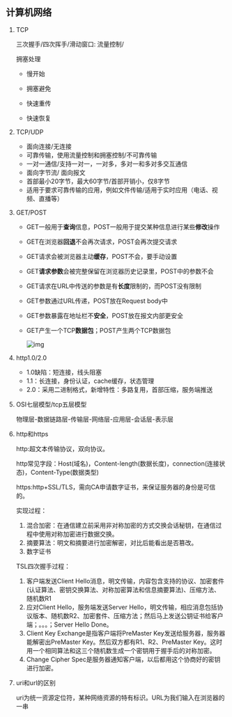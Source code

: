 ## 计算机网络

1. TCP

   三次握手/四次挥手/滑动窗口: 流量控制/

   拥塞处理

   - 慢开始

   - 拥塞避免
   - 快速重传
   - 快速恢复

2. TCP/UDP

   - 面向连接/无连接
   - 可靠传输，使用流量控制和拥塞控制/不可靠传输
   - 一对一通信/支持一对一，一对多，多对一和多对多交互通信
   - 面向字节流/ 面向报文
   - 首部最小20字节，最大60字节/首部开销小，仅8字节
   - 适用于要求可靠传输的应用，例如文件传输/适用于实时应用（电话、视频、直播等）

3. GET/POST

   - GET一般用于**查询**信息，POST一般用于提交某种信息进行某些**修改**操作

   - GET在浏览器**回退**不会再次请求，POST会再次提交请求

   - GET请求会被浏览器主动**缓存**，POST不会，要手动设置

   - GET**请求参数**会被完整保留在浏览器历史记录里，POST中的参数不会

   - GET请求在URL中传送的参数是有**长度**限制的，而POST没有限制 

   - GET参数通过URL传递，POST放在Request body中

   - GET参数暴露在地址栏不**安全**，POST放在报文内部更安全 

   - GET产生一个TCP**数据包**；POST产生两个TCP数据包

     ![img](https://p1-jj.byteimg.com/tos-cn-i-t2oaga2asx/gold-user-assets/2019/2/14/168e9d9050b9d08a~tplv-t2oaga2asx-watermark.awebp)

4. http1.0/2.0

   - 1.0缺陷：短连接，线头阻塞
   - 1.1：长连接，身份认证，cache缓存，状态管理
   - 2.0：采用二进制格式，新增特性：多路复用，首部压缩，服务端推送

5. OSI七层模型/tcp五层模型

   物理层-数据链路层-传输层-网络层-应用层-会话层-表示层

6. http和https

   http:超文本传输协议，双向协议。

   http常见字段：Host(域名)，Content-length(数据长度)，connection(连接状态)，Content-Type(数据类型)

   https:http+SSL/TLS，需向CA申请数字证书，来保证服务器的身份是可信的。

   实现过程：

   1. 混合加密：在通信建立前采用非对称加密的方式交换会话秘钥，在通信过程中使用对称加密进行数据交换。 
   2. 摘要算法：明文和摘要进行加密解密，对比后能看出是否篡改。
   3. 数字证书

   TSL四次握手过程：

   1. 客户端发送Client Hello消息，明文传输，内容包含支持的协议、加密套件(认证算法、密钥交换算法、对称加密算法和信息摘要算法)、压缩方法、随机数R1
   2. 应对Client Hello，服务端发送Server Hello，明文传输，相应消息包括协议版本、随机数R2、加密套件、压缩方法；然后马上发送公钥证书给客户端；。。。；Server Hello Done。
   3. Client Key Exchange是指客户端将PreMaster Key发送给服务器，服务器能解密出PreMaster Key。然后双方都有R1、R2、PreMaster Key。这时用一个相同算法和这三个随机数生成一个密钥用于握手后的对称加密。
   4. Change Cipher Spec是服务器通知客户端，以后都用这个协商好的密钥进行加密。

7. uri和url的区别

   uri为统一资源定位符，某种网络资源的特有标识。URL为我们输入在浏览器的一串

























